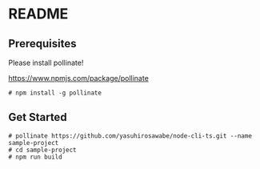 # README

## Prerequisites
Please install pollinate!

https://www.npmjs.com/package/pollinate

```
# npm install -g pollinate
```

## Get Started

```
# pollinate https://github.com/yasuhirosawabe/node-cli-ts.git --name sample-project
# cd sample-project
# npm run build
```